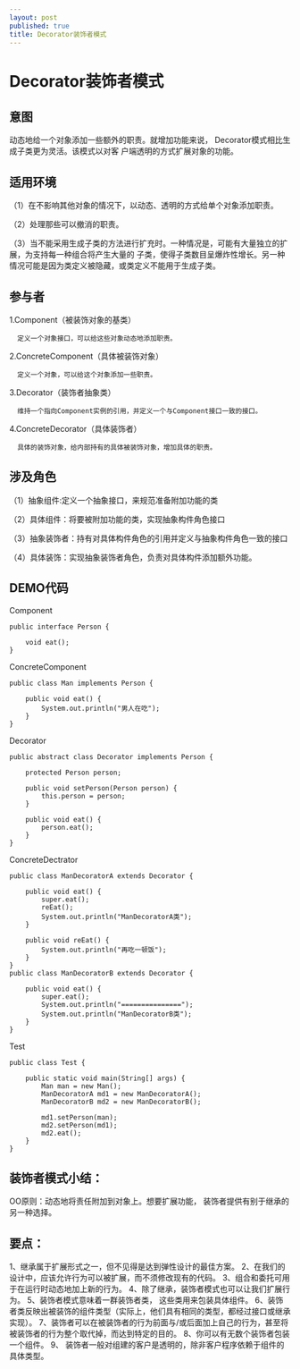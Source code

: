 ```yaml
---
layout: post
published: true
title: Decorator装饰者模式
---
```

# Decorator装饰者模式

## 意图

动态地给一个对象添加一些额外的职责。就增加功能来说， Decorator模式相比生成子类更为灵活。该模式以对客 户端透明的方式扩展对象的功能。

## 适用环境

（1）在不影响其他对象的情况下，以动态、透明的方式给单个对象添加职责。

（2）处理那些可以撤消的职责。

（3）当不能采用生成子类的方法进行扩充时。一种情况是，可能有大量独立的扩展，为支持每一种组合将产生大量的 子类，使得子类数目呈爆炸性增长。另一种情况可能是因为类定义被隐藏，或类定义不能用于生成子类。

## 参与者

1.Component（被装饰对象的基类）

      定义一个对象接口，可以给这些对象动态地添加职责。

2.ConcreteComponent（具体被装饰对象）

      定义一个对象，可以给这个对象添加一些职责。

3.Decorator（装饰者抽象类）

      维持一个指向Component实例的引用，并定义一个与Component接口一致的接口。

4.ConcreteDecorator（具体装饰者）

      具体的装饰对象，给内部持有的具体被装饰对象，增加具体的职责。

## 涉及角色

（1）抽象组件:定义一个抽象接口，来规范准备附加功能的类

（2）具体组件：将要被附加功能的类，实现抽象构件角色接口

（3）抽象装饰者：持有对具体构件角色的引用并定义与抽象构件角色一致的接口

（4）具体装饰：实现抽象装饰者角色，负责对具体构件添加额外功能。

## DEMO代码 

Component 

    public interface Person {

        void eat();
    }
 

ConcreteComponent 

    public class Man implements Person {

        public void eat() {
            System.out.println("男人在吃");
        }
    }

Decorator

    public abstract class Decorator implements Person {

        protected Person person;

        public void setPerson(Person person) {
            this.person = person;
        }

        public void eat() {
            person.eat();
        }
	}

ConcreteDectrator

    public class ManDecoratorA extends Decorator {

        public void eat() {
            super.eat();
            reEat();
            System.out.println("ManDecoratorA类");
        }

        public void reEat() {
            System.out.println("再吃一顿饭");
        }
    }
    public class ManDecoratorB extends Decorator {

        public void eat() {
            super.eat();
            System.out.println("===============");
            System.out.println("ManDecoratorB类");
        }
    }

Test 

    public class Test {

        public static void main(String[] args) {
            Man man = new Man();
            ManDecoratorA md1 = new ManDecoratorA();
            ManDecoratorB md2 = new ManDecoratorB();

            md1.setPerson(man);
            md2.setPerson(md1);
            md2.eat();
        }
    }

## 装饰者模式小结：

OO原则：动态地将责任附加到对象上。想要扩展功能， 装饰者提供有别于继承的另一种选择。

## 要点：

1、继承属于扩展形式之一，但不见得是达到弹性设计的最佳方案。
2、在我们的设计中，应该允许行为可以被扩展，而不须修改现有的代码。
3、组合和委托可用于在运行时动态地加上新的行为。
4、除了继承，装饰者模式也可以让我们扩展行为。
5、装饰者模式意味着一群装饰者类， 这些类用来包装具体组件。
6、装饰者类反映出被装饰的组件类型（实际上，他们具有相同的类型，都经过接口或继承实现）。
7、装饰者可以在被装饰者的行为前面与/或后面加上自己的行为，甚至将被装饰者的行为整个取代掉，而达到特定的目的。
8、你可以有无数个装饰者包装一个组件。
9、 装饰者一般对组建的客户是透明的，除非客户程序依赖于组件的具体类型。
